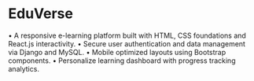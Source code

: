 # EduVerse
• A responsive e-learning platform built with HTML, CSS foundations and React.js interactivity.  • Secure user authentication and data management via Django and MySQL.  • Mobile optimized layouts using Bootstrap components.  • Personalize learning dashboard with progress tracking analytics. 
